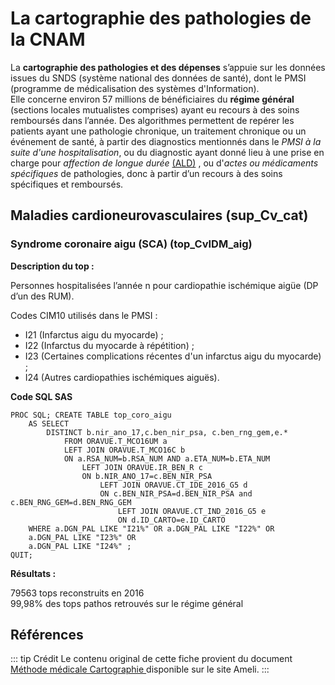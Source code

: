 # La cartographie des pathologies de la CNAM
<!-- SPDX-License-Identifier: MPL-2.0 -->
La **cartographie des pathologies et des dépenses** s’appuie sur les données issues du SNDS (système national des données de santé), dont le PMSI (programme de médicalisation des systèmes d'Information).  
Elle concerne environ 57 millions de bénéficiaires du **régime général** (sections locales mutualistes comprises) ayant eu recours à des soins remboursés dans l’année. Des algorithmes permettent de repérer les patients ayant une pathologie chronique, un traitement chronique ou un événement de santé, à partir des diagnostics mentionnés dans le *PMSI à la suite d'une hospitalisation*, ou du diagnostic ayant donné lieu à une prise en charge pour *affection de longue durée* [(ALD)](../fiches/beneficiaires_ald.html) , ou d'*actes ou médicaments spécifiques* de pathologies, donc à partir d’un recours à des soins spécifiques et remboursés.

## Maladies cardioneurovasculaires (sup_Cv_cat)
### Syndrome coronaire aigu (SCA) (top_CvIDM_aig)

**Description du top :**

Personnes hospitalisées l’année n pour cardiopathie ischémique aigüe (DP d’un des RUM).   

Codes CIM10 utilisés dans le PMSI :
* I21 (Infarctus aigu du myocarde) ;
* I22 (Infarctus du myocarde à répétition) ;
* I23 (Certaines complications récentes d'un infarctus aigu du myocarde) ;
* I24 (Autres cardiopathies ischémiques aiguës).
 

**Code SQL SAS**

```sas
PROC SQL; CREATE TABLE top_coro_aigu 
    AS SELECT 
        DISTINCT b.nir_ano_17,c.ben_nir_psa, c.ben_rng_gem,e.*
            FROM ORAVUE.T_MCO16UM a
            LEFT JOIN ORAVUE.T_MCO16C b
            ON a.RSA_NUM=b.RSA_NUM AND a.ETA_NUM=b.ETA_NUM
                LEFT JOIN ORAVUE.IR_BEN_R c
                ON b.NIR_ANO_17=c.BEN_NIR_PSA
                    LEFT JOIN ORAVUE.CT_IDE_2016_G5 d
                    ON c.BEN_NIR_PSA=d.BEN_NIR_PSA and c.BEN_RNG_GEM=d.BEN_RNG_GEM
                        LEFT JOIN ORAVUE.CT_IND_2016_G5 e
                        ON d.ID_CARTO=e.ID_CARTO
    WHERE a.DGN_PAL LIKE "I21%" OR a.DGN_PAL LIKE "I22%" OR
    a.DGN_PAL LIKE "I23%" OR
    a.DGN_PAL LIKE "I24%" ;
QUIT;

```

**Résultats :** 

79563 tops reconstruits en 2016   
99,98% des tops pathos retrouvés sur le régime général


## Références

::: tip Crédit
Le contenu original de cette fiche provient du document [Méthode médicale Cartographie ](https://www.ameli.fr/fileadmin/user_upload/documents/Methode_medicale_Cartographie.pdf) disponible sur le site Ameli.
:::

